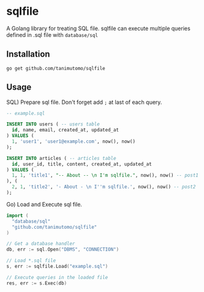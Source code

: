 # sqlfile
A Golang library for treating SQL file.
sqlfile can execute multiple queries defined in .sql file with `database/sql`

## Installation
```
go get github.com/tanimutomo/sqlfile
```

## Usage
SQL) Prepare sql file.
Don't forget add `;` at last of each query.
```sql
-- example.sql

INSERT INTO users ( -- users table
  id, name, email, created_at, updated_at
) VALUES (
  1, 'user1', 'user1@example.com', now(), now() 
);

INSERT INTO articles ( -- articles table
  id, user_id, title, content, created_at, updated_at
) VALUES (
  1, 1, 'title1', "-- About -- \n I'm sqlfile.", now(), now() -- post1
), (
  2, 1, 'title2', '- About - \n I''m sqlfile.', now(), now() -- post2
);
```

Go) Load and Execute sql file.
```go
import (
  "database/sql"
  "github.com/tanimutomo/sqlfile"
)

// Get a database handler
db, err := sql.Open("DBMS", "CONNECTION")

// Load *.sql file
s, err := sqlfile.Load("example.sql")

// Execute queries in the loaded file
res, err := s.Exec(db)
```
